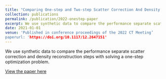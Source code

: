 ```yaml
---
title: "Comparing One-step and Two-step Scatter Correction And Density Reconstruction In X-Ray CT - Alexander N. Sietsema, Michael T. McCann, Marc L. Klasky, Saiprasad Ravishankar"
collection: publications
permalink: /publication/2022-onestep-paper
excerpt: We use synthetic data to compare the performance separate scatter correction and density reconstruction steps with solving a one-step optimization problem.
date: 2021-01-01
venue: 'Published in conference proceedings of the 2022 CT Meeting’
paperurl: 'https://doi.org/10.1117/12.2647151'
---
```


We use synthetic data to compare the performance separate scatter correction and density reconstruction steps with solving a one-step optimization problem.

[View the paper here](https://doi.org/10.1117/12.2647151)
